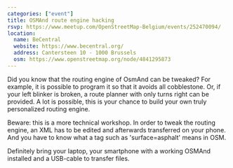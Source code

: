```yaml
---
categories: ["event"]
title: OSMAnd route engine hacking
rsvp: https://www.meetup.com/OpenStreetMap-Belgium/events/252470094/
location:
  name: BeCentral
  website: https://www.becentral.org/
  address: Cantersteen 10 - 1000 Brussels
  osm: https://www.openstreetmap.org/node/4841295873
---
```

Did you know that the routing engine of OsmAnd can be tweaked? For example, it is possible to program it so that it avoids all cobblestone. Or, if your left blinker is broken, a route planner with only turns right can be provided. A lot is possible, this is your chance to build your own truly personalized routing engine.

Beware: this is a more technical workshop. In order to tweak the routing engine, an XML has to be edited and afterwards transferred on your phone. And you have to know what a tag such as 'surface=asphalt' means in OSM.

Definitely bring your laptop, your smartphone with a working OSMAnd installed and a USB-cable to transfer files.
